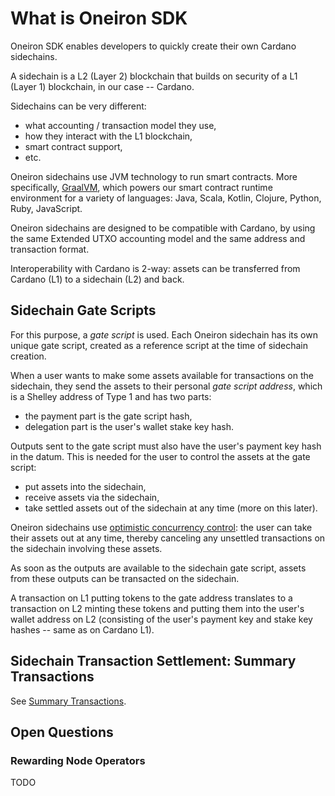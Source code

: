 
# What is Oneiron SDK

Oneiron SDK enables developers to quickly create their own Cardano sidechains.

A sidechain is a L2 (Layer 2) blockchain that builds on security of a L1 (Layer 1) blockchain, in our case -- Cardano.

Sidechains can be very different:
- what accounting / transaction model they use,
- how they interact with the L1 blockchain,
- smart contract support,
- etc.

Oneiron sidechains use JVM technology to run smart contracts. More specifically, [GraalVM](https://www.graalvm.org), which powers our smart contract runtime environment for a variety of languages: Java, Scala, Kotlin, Clojure, Python, Ruby, JavaScript.

Oneiron sidechains are designed to be compatible with Cardano, by using the same Extended UTXO accounting model and the same address and transaction format.

Interoperability with Cardano is 2-way: assets can be transferred from Cardano (L1) to a sidechain (L2) and back.

## Sidechain Gate Scripts

For this purpose, a _gate script_ is used. Each Oneiron sidechain has its own unique gate script, created as a reference script at the time of sidechain creation.

When a user wants to make some assets available for transactions on the sidechain, they send the assets to their personal _gate script address_, which is a Shelley address of Type 1 and has two parts:
- the payment part is the gate script hash,
- delegation part is the user's wallet stake key hash.

Outputs sent to the gate script must also have the user's payment key hash in the datum. This is needed for the user to control the assets at the gate script:
- put assets into the sidechain,
- receive assets via the sidechain,
- take settled assets out of the sidechain at any time (more on this later).

Oneiron sidechains use [optimistic concurrency control](https://en.wikipedia.org/wiki/Optimistic_concurrency_control): the user can take their assets out at any time, thereby canceling any unsettled transactions on the sidechain involving these assets.

As soon as the outputs are available to the sidechain gate script, assets from these outputs can be transacted on the sidechain.

A transaction on L1 putting tokens to the gate address translates to a transaction on L2 minting these tokens and putting them into the user's wallet address on L2 (consisting of the user's payment key and stake key hashes -- same as on Cardano L1).

## Sidechain Transaction Settlement: Summary Transactions

See [Summary Transactions](./summary-transactions.md).

## Open Questions

### Rewarding Node Operators

TODO
